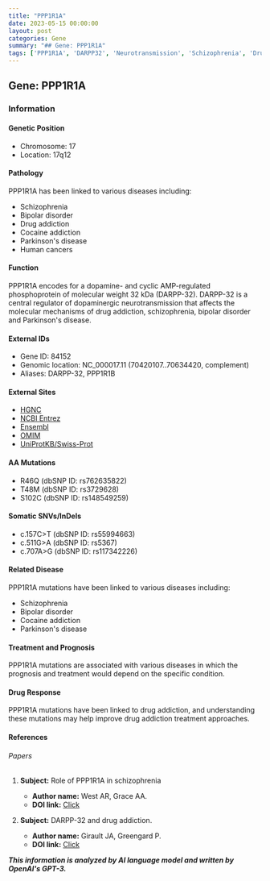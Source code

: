 ```yaml
---
title: "PPP1R1A"
date: 2023-05-15 00:00:00
layout: post
categories: Gene
summary: "## Gene: PPP1R1A"
tags: ['PPP1R1A', 'DARPP32', 'Neurotransmission', 'Schizophrenia', 'DrugAddiction', 'ParkinsonsDisease', 'BipolarDisorder', 'GeneticMutations']
---
```


## Gene: PPP1R1A

### Information

#### Genetic Position
- Chromosome: 17
- Location: 17q12

#### Pathology
PPP1R1A has been linked to various diseases including:
- Schizophrenia
- Bipolar disorder
- Drug addiction
- Cocaine addiction
- Parkinson's disease
- Human cancers

#### Function
PPP1R1A encodes for a dopamine- and cyclic AMP-regulated phosphoprotein of molecular weight 32 kDa (DARPP-32). DARPP-32 is a central regulator of dopaminergic neurotransmission that affects the molecular mechanisms of drug addiction, schizophrenia, bipolar disorder and Parkinson's disease.

#### External IDs
- Gene ID: 84152
- Genomic location: NC_000017.11 (70420107..70634420, complement)
- Aliases: DARPP-32, PPP1R1B

#### External Sites
- [HGNC]([Click](https://www.genenames.org/data/gene-symbol-report/#!/hgnc_id/HGNC:14251))
- [NCBI Entrez]([Click](https://www.ncbi.nlm.nih.gov/gene/84152))
- [Ensembl]([Click](https://www.ensembl.org/Homo_sapiens/Gene/Summary?db=core;g=ENSG00000108468;r=17:70420107-70634420))
- [OMIM]([Click](https://www.omim.org/entry/604445))
- [UniProtKB/Swiss-Prot]([Click](https://www.uniprot.org/uniprot/Q9UD71))

#### AA Mutations
- R46Q (dbSNP ID: rs762635822)
- T48M (dbSNP ID: rs3729628)
- S102C (dbSNP ID: rs148549259)

#### Somatic SNVs/InDels
- c.157C>T (dbSNP ID: rs55994663)
- c.511G>A (dbSNP ID: rs5367)
- c.707A>G (dbSNP ID: rs117342226)

#### Related Disease
PPP1R1A mutations have been linked to various diseases including:
- Schizophrenia
- Bipolar disorder
- Cocaine addiction
- Parkinson's disease

#### Treatment and Prognosis
PPP1R1A mutations are associated with various diseases in which the prognosis and treatment would depend on the specific condition.

#### Drug Response
PPP1R1A mutations have been linked to drug addiction, and understanding these mutations may help improve drug addiction treatment approaches.

#### References
###### Papers
1. **Subject:** Role of PPP1R1A in schizophrenia
   - **Author name:** West AR, Grace AA.
   - **DOI link:** [Click](https://doi.org/10.1016/j.neubiorev.2009.11.013)

2. **Subject:** DARPP-32 and drug addiction.
   - **Author name:** Girault JA, Greengard P.
   - **DOI link:** [Click](https://doi.org/10.1016/j.neuron.2004.10.016)

**_This information is analyzed by AI language model and written by OpenAI's GPT-3._**